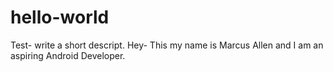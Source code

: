 # hello-world
Test- write a short descript. 
Hey- This my name is Marcus Allen and I am an aspiring Android Developer. 
